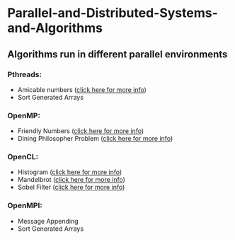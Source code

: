 # Parallel-and-Distributed-Systems-and-Algorithms
## Algorithms run in different parallel environments

### Pthreads:
- Amicable numbers ([click here for more info](https://en.wikipedia.org/wiki/Amicable_numbers))
- Sort Generated Arrays

### OpenMP:
- Friendly Numbers ([click here for more info](https://en.wikipedia.org/wiki/Friendly_number))
- Dining Philosopher Problem ([click here for more info](https://en.wikipedia.org/wiki/Dining_philosophers_problem))

### OpenCL:
- Histogram ([click here for more info](https://en.wikipedia.org/wiki/Image_histogram))
- Mandelbrot ([click here for more info](https://en.wikipedia.org/wiki/Mandelbrot_set))
- Sobel Filter ([click here for more info](https://en.wikipedia.org/wiki/Sobel_operator))

### OpenMPI:
- Message Appending
- Sort Generated Arrays
